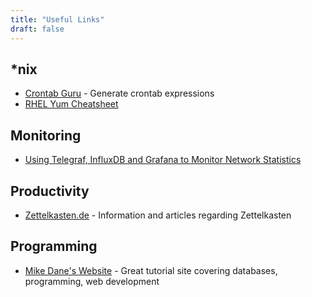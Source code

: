 ```yaml
---
title: "Useful Links"
draft: false
---
```

## *nix

* [Crontab Guru](https://crontab.guru/) - Generate crontab expressions
* [RHEL Yum Cheatsheet](https://access.redhat.com/sites/default/files/attachments/rh_yum_cheatsheet_1214_jcs_print-1.pdf)

## Monitoring

* [Using Telegraf, InfluxDB and Grafana to Monitor Network Statistics](https://lkhill.com/telegraf-influx-grafana-network-stats/)

## Productivity

* [Zettelkasten.de](https://zettelkasten.de/) - Information and articles regarding Zettelkasten

## Programming

* [Mike Dane's Website](https://www.mikedane.com/) - Great tutorial site covering databases, programming, web development
  